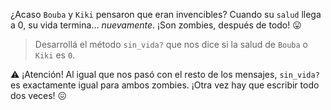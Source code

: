 ¿Acaso `Bouba` y `Kiki` pensaron que eran invencibles? Cuando su `salud` llega a 0, su vida termina... _nuevamente_. ¡Son zombies, después de todo! :stuck_out_tongue:

> Desarrollá el método `sin_vida?` que nos dice si la salud de `Bouba` o `Kiki` es `0`.

:warning: ¡Atención! Al igual que nos pasó con el resto de los mensajes, `sin_vida?` es exactamente igual para ambos zombies. ¡Otra vez hay que escribir todo dos veces! :confounded: 